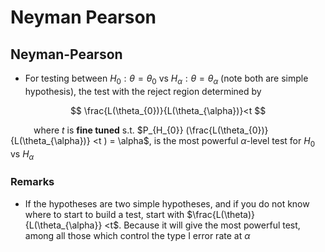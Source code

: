 # Neyman Pearson

## Neyman-Pearson
* For testing between $H_{0}: \theta = \theta_{0}$ vs $H_{\alpha}: \theta = \theta_{\alpha}$
(note both are simple hypothesis), the test with the reject region determined by 

$$
\frac{L(\theta_{0})}{L(\theta_{\alpha})}<t
$$

$\quad\quad$ where $t$ is **fine tuned** s.t. $P_{H_{0}} (\frac{L(\theta_{0})}{L(\theta_{\alpha})}  <t ) = \alpha$, is the most powerful $\alpha$-level test for $H_{0}$ vs $H_{\alpha}$

### Remarks
* If the hypotheses are two simple hypotheses, and if you do not know
where to start to build a test, start with $\frac{L(\theta)}{L(\theta_{\alpha}} <t$. Because it will give the most powerful test, among all those which control the type I error rate at $\alpha$
